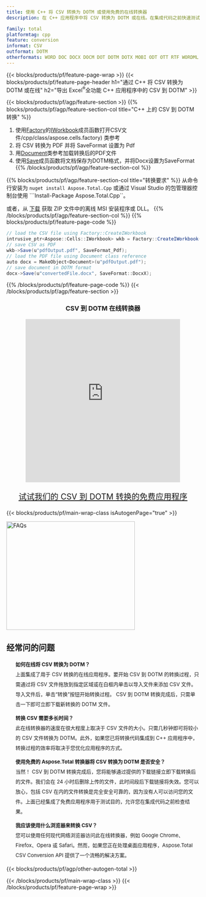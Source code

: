 ```yaml
---
title: 使用 C++ 将 CSV 转换为 DOTM 或使用免费的在线转换器
description: 在 C++ 应用程序中将 CSV 转换为 DOTM 或在线。在集成代码之前快速测试免费的 CSV 到 DOC 在线转换器。

family: total
platformtag: cpp
feature: conversion
informat: CSV
outformat: DOTM
otherformats: WORD DOC DOCX DOCM DOT DOTM DOTX MOBI ODT OTT RTF WORDML
---
```

{{< blocks/products/pf/feature-page-wrap >}}
{{< blocks/products/pf/feature-page-header h1="通过 C++ 将 CSV 转换为 DOTM 或在线" h2="导出 Excel<sup>&reg;</sup>全功能 C++ 应用程序中的 CSV 到 DOTM" >}}

{{< blocks/products/pf/agp/feature-section >}}
{{% blocks/products/pf/agp/feature-section-col title="C++ 上的 CSV 到 DOTM 转换" %}}
1. 使用[Factory](https://reference.aspose.com/cells)的[IWorkbook](https://reference.aspose.com/cells/cpp/class/aspose.cells.i_workbook)成员函数打开CSV文件/cpp/class/aspose.cells.factory) 类参考
2. 将 CSV 转换为 PDF 并将 SaveFormat 设置为 Pdf
3. 用[Document](https://reference.aspose.com/pdf/cpp/class/aspose.pdf.document)类参考加载转换后的PDF文件
4. 使用[Save](https://reference.aspose.com/pdf/cpp/class/aspose.pdf.document#a6383c010776212483f51cc41235924db)成员函数将文档保存为DOTM格式，并将Docx设置为SaveFormat
{{% /blocks/products/pf/agp/feature-section-col %}}

{{% blocks/products/pf/agp/feature-section-col title="转换要求" %}}
从命令行安装为 ```nuget install Aspose.Total.Cpp``` 或通过 Visual Studio 的包管理器控制台使用 ```Install-Package Aspose.Total.Cpp``。

或者，从 [下载](https://releases.aspose.com/total/cpp) 获取 ZIP 文件中的离线 MSI 安装程序或 DLL。
{{% /blocks/products/pf/agp/feature-section-col %}}
{{% blocks/products/pf/feature-page-code %}}
```cs
// load the CSV file using Factory::CreateIWorkbook
intrusive_ptr<Aspose::Cells::IWorkbook> wkb = Factory::CreateIWorkbook(u"sourceFile.csv");
// save CSV as PDF
wkb->Save(u"pdfOutput.pdf", SaveFormat_Pdf);
// load the PDF file using Document class reference
auto docx = MakeObject<Document>(u"pdfOutput.pdf");
// save document in DOTM format
docx->Save(u"convertedFile.docx", SaveFormat::DocxX);
```

{{% /blocks/products/pf/feature-page-code %}}
{{< /blocks/products/pf/agp/feature-section >}}

<div class="container-fluid agp-content bg-white aboutfile box-1 vh100 section nopbtm">
<div class=container>
<div class=row>
<div class="demobox tc col-md-12 padding-0" align="center">

<h3>CSV 到 DOTM 在线转换器</h3>

<iframe title="csv 到 docx 转换在线工具" style="border: none; height: 426px;" scrolling="no" src="https://total-conversion-app-65z5r2lp.qa.k8s.dynabic.com/?to=docx&from=csv" id="child-iframe" width="80%"></iframe>
<p style="font-size:1.3rem;color:#3d8ec4;font-weight:400"><a href="https://products.aspose.app/total/csv-to-docx/">试试我们的 CSV 到 DOTM 转换的免费应用程序</a></p>
</div></div>
</div></div>

{{< blocks/products/pf/main-wrap-class isAutogenPage="true" >}}
<style>.howtolist li{margin-right: 0!important;line-height: 26px;position: relative;margin-bottom: 10px;font-size: 13px;list-style-type: none;}</style>
<div class="col-md-12 tl bg-gray-dark howtolist section">
  <a class="anchor" name="faqpage"></a>
  <div class="container tl dflex" itemscope="" itemtype="https://schema.org/FAQPage">
      <div class="col-md-4 howtosectiongfx">
          <img class="social-panel-hide-on-mobile" src="https://www.groupdocs.cloud/templates/brand/images/groupdocs/conversion/groupdocs_conversion-brand.png" alt="FAQs" width="335" height="283">
      </div>
      <div class="howtosection col-md-8">
          <div>
              <h2>经常问的问题</h2>
              <ul>
                  <li itemscope="" itemprop="mainEntity" itemtype="https://schema.org/Question">
                      <div>
                          <span itemprop="name"><b>如何在线将 CSV 转换为 DOTM？</b></span>
                      </div>
                      <div itemscope="" itemprop="acceptedAnswer" itemtype="https://schema.org/Answer">
                          <span itemprop="text">上面集成了用于 CSV 转换的在线应用程序。要开始 CSV 到 DOTM 的转换过程，只需通过将 CSV 文件拖放到指定区域或在白框内单击以导入文件来添加 CSV 文件。导入文件后，单击“转换”按钮开始转换过程。 CSV 到 DOTM 转换完成后，只需单击一下即可立即下载新转换的 DOTM 文件。</span>
                      </div>
                  </li>
                  <li itemscope="" itemprop="mainEntity" itemtype="https://schema.org/Question">
                      <div>
                          <span itemprop="name"><b>转换 CSV 需要多长时间？</b></span>
                      </div>
                      <div itemscope="" itemprop="acceptedAnswer" itemtype="https://schema.org/Answer">
                          <span itemprop="text">此在线转换器的速度在很大程度上取决于 CSV 文件的大小。只需几秒钟即可将较小的 CSV 文件转换为 DOTM。此外，如果您已将转换代码集成到 C++ 应用程序中，转换过程的效率将取决于您优化应用程序的方式。</span>
                      </div>
                  </li>
                  <li itemscope="" itemprop="mainEntity" itemtype="https://schema.org/Question">
                      <div>
                          <span itemprop="name"><b>使用免费的 Aspose.Total 转换器将 CSV 转换为 DOTM 是否安全？</b></span>
                      </div>
                      <div itemscope="" itemprop="acceptedAnswer" itemtype="https://schema.org/Answer">
                          <span itemprop="text">当然！ CSV 到 DOTM 转换完成后，您将能够通过提供的下载链接立即下载转换后的文件。我们会在 24 小时后删除上传的文件，此时间段后下载链接将失效。您可以放心，包括 CSV 在内的文件转换是完全安全可靠的，因为没有人可以访问您的文件。上面已经集成了免费应用程序用于测试目的，允许您在集成代码之前检查结果。</span>
                      </div>
                  </li>                 
                  <li itemscope="" itemprop="mainEntity" itemtype="https://schema.org/Question">
                      <div>
                          <span itemprop="name"><b>我应该使用什么浏览器来转换 CSV？</b></span>
                      </div>
                      <div itemscope="" itemprop="acceptedAnswer" itemtype="https://schema.org/Answer">
                          <span itemprop="text">您可以使用任何现代网络浏览器访问此在线转换器，例如 Google Chrome、Firefox、Opera 或 Safari。然而，如果您正在处理桌面应用程序，Aspose.Total CSV Conversion API 提供了一个流畅的解决方案。</span>
                      </div>
                  </li>
              </ul>
          </div>
      </div>
  </div>
{{< blocks/products/pf/agp/other-autogen-total >}}

{{< /blocks/products/pf/main-wrap-class >}}
{{< /blocks/products/pf/feature-page-wrap >}}